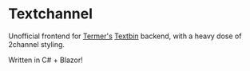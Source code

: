 # Textchannel
Unofficial frontend for [Termer's](https://github.com/termermc) [Textbin](https://github.com/termermc/textbin-backend) backend, with
a heavy dose of 2channel styling. 

Written in C# + Blazor!
